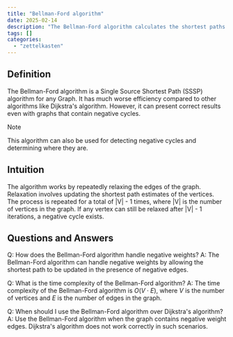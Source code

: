 ```yaml
---
title: "Bellman-Ford algorithm"
date: 2025-02-14
description: "The Bellman-Ford algorithm calculates the shortest paths from a single source vertex to all other vertices in a weighted graph, including graphs with negative weight edges."
tags: []
categories:
  - "zettelkasten"
---
```

  
## Definition

The Bellman-Ford algorithm is a Single Source Shortest Path (SSSP) algorithm for any Graph. It has much worse efficiency compared to other algorithms like Dijkstra's algorithm. However, it can present correct results even with graphs that contain negative cycles.

> [!Note] 
> This algorithm can also be used for detecting negative cycles and determining where they are.

## Intuition

The algorithm works by repeatedly relaxing the edges of the graph. Relaxation involves updating the shortest path estimates of the vertices. The process is repeated for a total of |V| - 1 times, where |V| is the number of vertices in the graph. If any vertex can still be relaxed after |V| - 1 iterations, a negative cycle exists.

## Questions and Answers

Q: How does the Bellman-Ford algorithm handle negative weights?
A: The Bellman-Ford algorithm can handle negative weights by allowing the shortest path to be updated in the presence of negative edges.

Q: What is the time complexity of the Bellman-Ford algorithm?
A: The time complexity of the Bellman-Ford algorithm is $O(V \cdot E)$, where $V$ is the number of vertices and $E$ is the number of edges in the graph.

Q: When should I use the Bellman-Ford algorithm over Dijkstra's algorithm?
A: Use the Bellman-Ford algorithm when the graph contains negative weight edges. Dijkstra's algorithm does not work correctly in such scenarios.